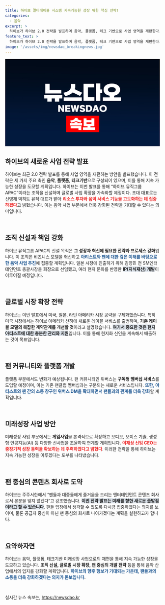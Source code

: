 ```yaml
---
title: 하이브 멀티레이블 시스템 지속가능한 성장 위한 핵심 전략!
categories:
  - 음악
excerpt: >
  하이브가 하이브 2.0 전략을 발표하며 음악, 플랫폼, 테크 기반으로 사업 영역을 재편한다. 신설된 하이브 뮤직그룹 APAC은 글로벌 확장을 가속화하고, 혁신적인 음악 서비스 제공을 목표로 한다. 팬과 아티스트의 소통을 강화하기 위한 다양한 서비스도 공개됐다.
feature_text: >
  하이브가 하이브 2.0 전략을 발표하며 음악, 플랫폼, 테크 기반으로 사업 영역을 재편한다. 신설된 하이브 뮤직그룹 APAC은 글로벌 확장을 가속화하고, 혁신적인 음악 서비스 제공을 목표로 한다. 팬과 아티스트의 소통을 강화하기 위한 다양한 서비스도 공개됐다.
image: '/assets/img/newsdao_breakingnews.jpg'
---
```


<p><img src="/assets/img/newsdao_breakingnews.jpg" alt="cryptoinkorea 속보" /></p>

<h2 data-ke-size="size26">하이브의 새로운 사업 전략 발표</h2>

<p data-ke-size="size16">하이브는 최근 2.0 전략 발표를 통해 사업 영역을 재편하는 방안을 발표했습니다. 이 전략은 세 가지 주요 축인 <b>음악</b>, <b>플랫폼</b>, <b>테크기반</b>으로 구성되어 있으며, 이를 통해 지속 가능한 성장을 도모할 계획입니다. 하이브는 이번 발표를 통해 “하이브 뮤직그룹 APAC”이라는 조직을 신설하며 글로벌 사업 확장을 가속화할 예정이다. 초대 대표로는 신영재 빅히트 뮤직 대표가 맡아 <b><span style="color: #ee2323;">리소스 투자와 음악 서비스 기능을 고도화하는 데 집중하겠다</span></b>고 밝혔습니다. 이는 음악 사업 부문에서 더욱 강화된 전략을 기대할 수 있다는 의미입니다.</p>

<p data-ke-size="size16">&nbsp;</p>

<h2 data-ke-size="size26">조직 신설과 책임 강화</h2>

<p data-ke-size="size16">하이브 뮤직그룹 APAC의 신설 목적은 <b>그 성장과 혁신에 필요한 전략과 프로세스 강화</b>입니다. 이 조직은 비즈니스 모델을 혁신하고 <b><span style="color: #1a5490;">아티스트와 팬에 대한 깊은 이해를 바탕으로 한 음악 사업 추진</span></b>에 집중할 계획입니다. 일본 시장에 진출하기 위해 김영민 전 SM엔터테인먼트 총괄사장을 회장으로 선임했고, 여러 현지 문화를 반영한 <b><span style="background-color: #21538527;">IP(지식재산) 개발</span></b>이 이루어질 예정입니다.</p>

<p data-ke-size="size16">&nbsp;</p>

<h2 data-ke-size="size26">글로벌 시장 확장 전략</h2>

<p data-ke-size="size16">하이브는 이번 발표에서 미국, 일본, 라틴 아메리카 시장 공략을 구체화했습니다. 특히 미국 시장에서는 하이브 아메리카 산하에 새로운 레이블 서비스를 출범하며, <b>기존 레이블 모델의 복잡한 계약관계를 개선할 것</b>이라고 설명했습니다. <b><span style="background-color: #21538527;">여기서 중요한 것은 현지 아티스트에 대한 충분한 관리와 지원</span></b>입니다. 이를 통해 현지화 신인을 계속해서 배출하는 것이 목표입니다.</p>

<p data-ke-size="size16">&nbsp;</p>

<h2 data-ke-size="size26">팬 커뮤니티와 플랫폼 개발</h2>

<p data-ke-size="size16">플랫폼 부문에서도 변화가 예상됩니다. 팬 커뮤니티인 위버스는 <b>구독형 멤버십 서비스</b>를 도입할 예정이며, 이는 기존 팬클럽 멤버십과는 구분되는 새로운 서비스입니다. <b><span style="color: #1a5490;">또한, 아티스트와 팬 간의 소통 창구인 위버스 DM을 확대하면서 팬들과의 관계를 더욱 강화</span></b>할 계획입니다.</p>

<p data-ke-size="size16">&nbsp;</p>

<h2 data-ke-size="size26">미래성장 사업 방안</h2>

<p data-ke-size="size16">미래성장 사업 부문에서는 <b>게임사업</b>을 본격적으로 확장하고 오디오, 보이스 기술, 생성형 인공지능(AI) 등 다양한 신사업을 조율하여 연계할 계획입니다. <b><span style="color: #ee2323;">이재상 신임 CEO는 중장기적 성장 동력을 확보하는 데 주력하겠다고 밝혔다</span></b>. 이러한 전략을 통해 하이브는 지속 가능한 성장을 이루겠다는 포부를 나타냈습니다.</p>

<p data-ke-size="size16">&nbsp;</p>

<h2 data-ke-size="size26">팬 중심의 콘텐츠 회사로 도약</h2>

<p data-ke-size="size16">하이브는 주주서한에서 “팬들과 대중들에게 즐거움을 드리는 엔터테인먼트 콘텐츠 회사로서 본분을 잊지 않겠다”고 강조했습니다. <b><span style="background-color: #21538527;">이번 전략 발표는 미래를 향한 새로운 출발점이라고 할 수 있습니다</span></b>. 팬들 입장에서 생각할 수 있도록 다시금 집중하겠다는 의지를 보이며, 물론 공급자 중심이 아닌 팬 중심의 회사로 나아가겠다는 계획을 실현하고자 합니다.</p>

<p data-ke-size="size16">&nbsp;</p>

<h2 data-ke-size="size26">요약하자면</h2>

<p data-ke-size="size16">하이브는 음악, 플랫폼, 테크기반 미래성장 사업으로의 재편을 통해 지속 가능한 성장을 도모하고 있습니다. <b>조직 신설, 글로벌 시장 확장, 팬 중심의 개발 전략</b> 등을 통해 음악 산업에서의 입지를 강화할 계획입니다. <b><span style="color: #1a5490;">하이브의 향후 행보가 기대되는 가운데, 팬들과의 소통을 더욱 강화하겠다는 의지가 돋보입니다</span></b>.</p>

<p data-ke-size="size16">&nbsp;</p>
실시간 뉴스 속보는, <a href="https://newsdao.kr" rel="dofollow">https://newsdao.kr</a>


